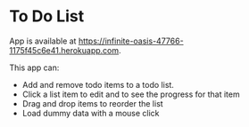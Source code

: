 # To Do List
App is available at https://infinite-oasis-47766-1175f45c6e41.herokuapp.com.

This app can:

* Add and remove todo items to a todo list.
* Click a list item to edit and to see the progress for that item
* Drag and drop items to reorder the list
* Load dummy data with a mouse click
